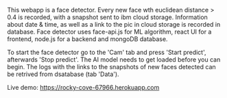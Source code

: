 This webapp is a face detector. Every new face wth euclidean distance > 0.4 is recorded, 
with a snapshot sent to ibm cloud storage. Information about date & time, as well as a
link to the pic in cloud storage is recorded in database. Face detector uses face-api.js
for ML algorithm, react UI for a frontend, node.js for a backend and mongoDB database.

To start the face detector go to the 'Cam' tab and press 'Start predict', afterwards 'Stop
predict'. The AI model needs to get loaded before you can begin. The logs with the links
to the snapshots of new faces detected can be retrived from dsatabase (tab 'Data').

Live demo:
https://rocky-cove-67966.herokuapp.com
